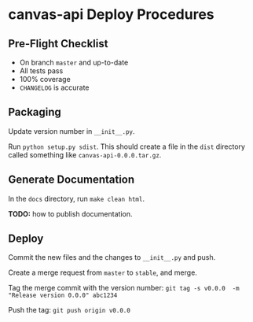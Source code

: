canvas-api Deploy Procedures
==========================

Pre-Flight Checklist
--------------------

- On branch `master` and up-to-date
- All tests pass
- 100% coverage
- `CHANGELOG` is accurate

Packaging
---------

Update version number in `__init__.py`.

Run `python setup.py sdist`. This should create a file in the `dist` directory called something like `canvas-api-0.0.0.tar.gz`.

Generate Documentation
----------------------

In the `docs` directory, run `make clean html`.

**TODO:** how to publish documentation.

Deploy
------

Commit the new files and the changes to `__init__.py` and push.

Create a merge request from `master` to `stable`, and merge.

Tag the merge commit with the version number: `git tag -s v0.0.0  -m "Release version 0.0.0" abc1234`

Push the tag: `git push origin v0.0.0`

